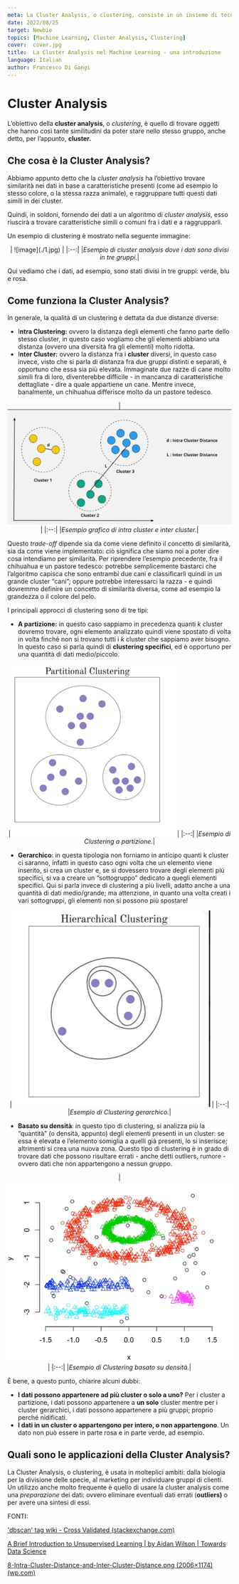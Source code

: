 ```yaml
---
meta: La Cluster Analysis, o clustering, consiste in un insieme di tecniche che vanno a raggruppare (in cluster, o contenitori) un insieme di dati omogenei.
date: 2022/08/25
target: Newbie 
topics: [Machine Learning, Cluster Analysis, Clustering] 
cover:  cover.jpg
title:  La Cluster Analysis nel Machine Learning - una introduzione
language: Italian
author: Francesco Di Gangi
---
```

# Cluster Analysis

L’obiettivo della **cluster analysis**, o *clustering*, è quello di trovare oggetti che hanno così tante similitudini da poter stare nello stesso gruppo, anche detto, per l’appunto, **cluster.** 

## Che cosa è la Cluster Analysis?

Abbiamo appunto detto che la *cluster analysis* ha l’obiettivo trovare similarità nei dati in base a caratteristiche presenti (come ad esempio lo stesso colore, o la stessa razza animale), e raggruppare tutti questi dati simili in dei cluster. 

Quindi, in soldoni, fornendo dei dati a un algoritmo di *cluster analysis*, esso riuscirà a trovare caratteristiche simili o comuni fra i dati e a raggrupparli.

Un esempio di clustering è mostrato nella seguente immagine:
<p align="center">
| ![image](./1.jpg) | 
|:--:|
|<i>Esempio di cluster analysis dove i dati sono divisi in tre gruppi.</i>|</p>

Qui vediamo che i dati, ad esempio, sono stati divisi in tre gruppi: verde, blu e rosa.

## Come funziona la Cluster Analysis?

In generale, la qualità di un clustering è dettata da due distanze diverse:

- I**ntra Clustering:** ovvero la distanza degli elementi che fanno parte dello stesso cluster, in questo caso vogliamo che gli elementi abbiano una distanza (ovvero una diversità fra gli elementi) molto ridotta.
- I**nter Cluster:** ovvero la distanza fra i **cluster** diversi, in questo caso invece, visto che si parla di distanza fra due gruppi distinti e separati, è opportuno che essa sia più elevata. Immaginate due razze di cane molto simili fra di loro, diventerebbe difficile - in mancanza di caratteristiche dettagliate - dire a quale appartiene un cane. Mentre invece, banalmente, un chihuahua differisce molto da un pastore tedesco.
<p align="center">
| <img src="./2.jpg"> | 
|:--:|
|<i>Esempio grafico di intra cluster e inter cluster.</i>|</p>

Questo *trade-off* dipende sia da come viene definito il concetto di similarità, sia da come viene implementato: ciò significa che siamo noi a poter dire cosa intendiamo per similarità. Per riprendere l’esempio precedente, fra il chihuahua e un pastore tedesco: potrebbe semplicemente bastarci che l’algoritmo capisca che sono entrambi due cani e classificarli quindi in un grande cluster “cani”; oppure potrebbe interessarci la razza - e quindi dovremmo definire un concetto di similarità diversa, come ad esempio la grandezza o il colore del pelo. 

I principali approcci di clustering sono di tre tipi:

- **A partizione:** in questo caso sappiamo in precedenza quanti *k* cluster dovremo trovare, ogni elemento analizzato quindi viene spostato di volta in volta finché non si trovano tutti i *k* cluster che sappiamo aver bisogno. In questo caso si parla quindi di **clustering specifici**, ed è opportuno per una quantità di dati medio/piccolo.
 <p align="center">
|<img src="./3.jpg"> | 
|:--:|
|<i>Esempio di Clustering a partizione.</i>|</p>

- **Gerarchico**: in questa tipologia non forniamo in anticipo quanti k cluster ci saranno, infatti in questo caso ogni volta che un elemento viene inserito, si crea un cluster e, se si dovessero trovare degli elementi più specifici, si va a creare un “sottogruppo” dedicato a quegli elementi specifici. Qui si parla invece di clustering a più livelli, adatto anche a una quantità di dati medio/grande; ma attenzione, in quanto una volta creati i vari sottogruppi, gli elementi non si possono più spostare!
<p align="center">
| <img src="./4.jpg"> | 
|:--:|
|<i>Esempio di Clustering gerarchico.</i>|</p>

- **Basato su densità**: in questo tipo di clustering, si analizza più la “quantità” (o densità, appunto) degli elementi presenti in un cluster: se essa è elevata e l’elemento somiglia a quelli già presenti, lo si inserisce; altrimenti si crea una nuova zona. Questo tipo di clustering è in grado di trovare dati che possono risultare errati - anche detti outliers, rumore - ovvero dati che non appartengono a nessun gruppo.
 <p align="center">
|<img src="./5.jpg"> | 
|:--:|
|<i>Esempio di Clustering basato su densità.</i>|</p>

È bene, a questo punto, chiarire alcuni dubbi:

- **I dati possono appartenere ad più cluster o solo a uno?** Per i cluster a partizione, i dati possono appartenere a **un solo** cluster mentre per i cluster gerarchici, i dati possono appartenere a più gruppi; proprio perché nidificati.
- **I dati in un cluster o appartengono per intero, o non appartengono**. Un dato non può essere in parte rosa e in parte verde, ad esempio.

## Quali sono le applicazioni della Cluster Analysis?

La Cluster Analysis, o clustering, è usata in molteplici ambiti: dalla biologia per la divisione delle specie, al marketing per individuare gruppi di clienti. Un utilizzo anche molto frequente è quello di usare la cluster analysis come una *preparazione* dei dati: ovvero eliminare eventuali dati errati (**outliers)** o per avere una sintesi di essi.

FONTI:

['dbscan' tag wiki - Cross Validated (stackexchange.com)](https://stats.stackexchange.com/tags/dbscan/info)

[A Brief Introduction to Unsupervised Learning | by Aidan Wilson | Towards Data Science](https://towardsdatascience.com/a-brief-introduction-to-unsupervised-learning-20db46445283) 

[8-Intra-Cluster-Distance-and-Inter-Cluster-Distance.png (2006×1174) (wp.com)](https://i0.wp.com/dataaspirant.com/wp-content/uploads/2020/12/8-Intra-Cluster-Distance-and-Inter-Cluster-Distance.png?ssl=1)




